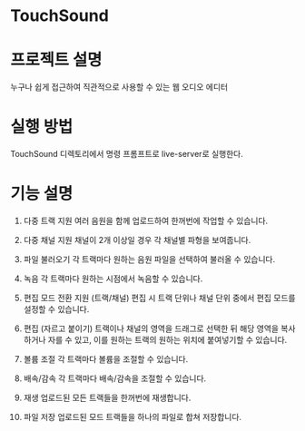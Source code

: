 # TouchSound

프로젝트 설명
=============
누구나 쉽게 접근하여 직관적으로 사용할 수 있는 웹 오디오 에디터

실행 방법
========

TouchSound 디렉토리에서 명령 프롬프트로 live-server로 실행한다. 

기능 설명
========

1. 다중 트랙 지원
여러 음원을 함께 업로드하여 한꺼번에 작업할 수 있습니다.

2. 다중 채널 지원
채널이 2개 이상일 경우 각 채널별 파형을 보여줍니다.

3. 파일 불러오기
각 트랙마다 원하는 음원 파일을 선택하여 불러올 수 있습니다.

4. 녹음
각 트랙마다 원하는 시점에서 녹음할 수 있습니다.

5. 편집 모드 전환 지원 (트랙/채널)
편집 시 트랙 단위나 채널 단위 중에서 편집 모드를 설정할 수 있습니다.

6. 편집 (자르고 붙이기)
트랙이나 채널의 영역을 드래그로 선택한 뒤 해당 영역을 복사하거나 자를 수 있고,
이를 원하는 트랙의 원하는 위치에 붙여넣기할 수 있습니다.

7. 볼륨 조절
각 트랙마다 볼륨을 조절할 수 있습니다.

8. 배속/감속
각 트랙마다 배속/감속을 조절할 수 있습니다.

9. 재생
업로드된 모든 트랙들을 한꺼번에 재생합니다.

10. 파일 저장
업로드된 모드 트랙들을 하나의 파일로 합쳐 저장합니다.

